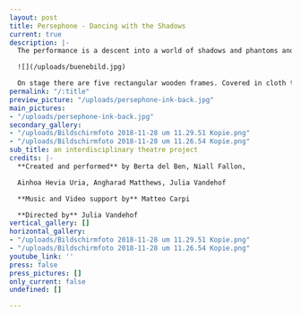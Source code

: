 ```yaml
---
layout: post
title: Persephone - Dancing with the Shadows
current: true
description: |-
  The performance is a descent into a world of shadows and phantoms and is inspired by the Greek myth of Persephone. The narrative alludes to the cyclical nature of life-death and to the idea of resurrection, questioning what it means to embrace _death-in-life._ The audience is invited into an atmospheric world where they encounter embodied movement, non-linear storytelling, soundscape and shapes in light causing striking shadows.

  ![](/uploads/buenebild.jpg)

  On stage there are five rectangular wooden frames. Covered in cloth they show shadowed shapes, consequently acting as a backdrop to the projected media of ink in water. They are the stage set and stage partners whilst being objects. The Boxes can be moved throughout the play creating images and sceneries. The performers move with, through and in them.
permalink: "/:title"
preview_picture: "/uploads/persephone-ink-back.jpg"
main_pictures:
- "/uploads/persephone-ink-back.jpg"
secondary_gallery:
- "/uploads/Bildschirmfoto 2018-11-28 um 11.29.51 Kopie.png"
- "/uploads/Bildschirmfoto 2018-11-28 um 11.26.54 Kopie.png"
sub_title: an interdisciplinary theatre project
credits: |-
  **Created and performed** by Berta del Ben, Niall Fallon,

  Ainhoa Hevia Uria, Angharad Matthews, Julia Vandehof

  **Music and Video support by** Matteo Carpi

  **Directed by** Julia Vandehof
vertical_gallery: []
horizontal_gallery:
- "/uploads/Bildschirmfoto 2018-11-28 um 11.29.51 Kopie.png"
- "/uploads/Bildschirmfoto 2018-11-28 um 11.26.54 Kopie.png"
youtube_link: ''
press: false
press_pictures: []
only_current: false
undefined: []

---
```

